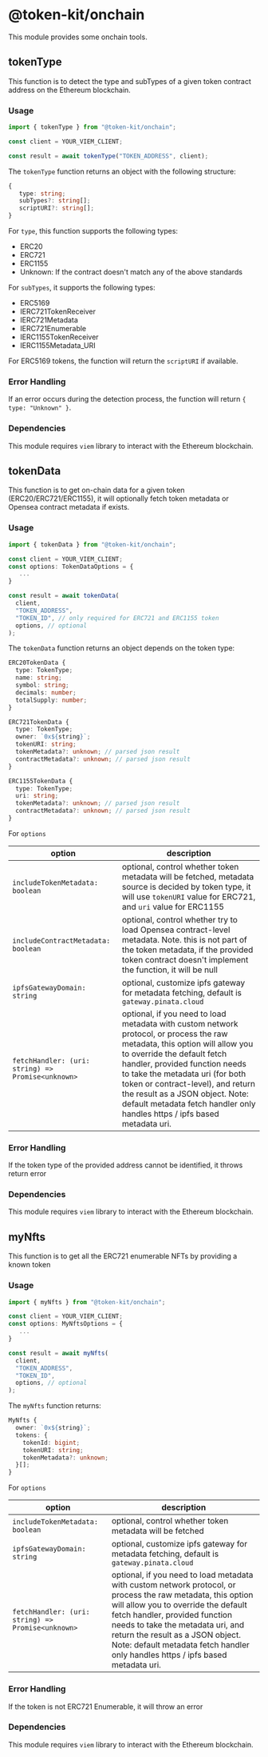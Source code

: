 # @token-kit/onchain

This module provides some onchain tools.

## tokenType

This function is to detect the type and subTypes of a given token contract address on the Ethereum blockchain.

### Usage

```typescript
import { tokenType } from "@token-kit/onchain";

const client = YOUR_VIEM_CLIENT;

const result = await tokenType("TOKEN_ADDRESS", client);
```

The `tokenType` function returns an object with the following structure:

```typescript
{
   type: string;
   subTypes?: string[];
   scriptURI?: string[];
}
```

For `type`, this function supports the following types:

- ERC20
- ERC721
- ERC1155
- Unknown: If the contract doesn't match any of the above standards

For `subTypes`, it supports the following types:

- ERC5169
- IERC721TokenReceiver
- IERC721Metadata
- IERC721Enumerable
- IERC1155TokenReceiver
- IERC1155Metadata_URI

For ERC5169 tokens, the function will return the `scriptURI` if available.

### Error Handling

If an error occurs during the detection process, the function will return `{ type: "Unknown" }`.

### Dependencies

This module requires `viem` library to interact with the Ethereum blockchain.

## tokenData

This function is to get on-chain data for a given token (ERC20/ERC721/ERC1155), it will optionally fetch token metadata or Opensea contract metadata if exists.

### Usage

```typescript
import { tokenData } from "@token-kit/onchain";

const client = YOUR_VIEM_CLIENT;
const options: TokenDataOptions = {
   ...
}

const result = await tokenData(
  client,
  "TOKEN_ADDRESS",
  "TOKEN_ID", // only required for ERC721 and ERC1155 token
  options, // optional
);
```

The `tokenData` function returns an object depends on the token type:

```typescript
ERC20TokenData {
  type: TokenType;
  name: string;
  symbol: string;
  decimals: number;
  totalSupply: number;
}

ERC721TokenData {
  type: TokenType;
  owner: `0x${string}`;
  tokenURI: string;
  tokenMetadata?: unknown; // parsed json result
  contractMetadata?: unknown; // parsed json result
}

ERC1155TokenData {
  type: TokenType;
  uri: string;
  tokenMetadata?: unknown; // parsed json result
  contractMetadata?: unknown; // parsed json result
}
```

For `options`

| option                                            | description                                                                                                                                                                                                                                                                                                                                                                         |
| ------------------------------------------------- | ----------------------------------------------------------------------------------------------------------------------------------------------------------------------------------------------------------------------------------------------------------------------------------------------------------------------------------------------------------------------------------- |
| `includeTokenMetadata: boolean`                   | optional, control whether token metadata will be fetched, metadata source is decided by token type, it will use `tokenURI` value for ERC721, and `uri` value for ERC1155                                                                                                                                                                                                            |
| `includeContractMetadata: boolean`                | optional, control whether try to load Opensea contract-level metadata. Note. this is not part of the token metadata, if the provided token contract doesn't implement the function, it will be null                                                                                                                                                                                 |
| `ipfsGatewayDomain: string`                       | optional, customize ipfs gateway for metadata fetching, default is `gateway.pinata.cloud`                                                                                                                                                                                                                                                                                           |
| `fetchHandler: (uri: string) => Promise<unknown>` | optional, if you need to load metadata with custom network protocol, or process the raw metadata, this option will allow you to override the default fetch handler, provided function needs to take the metadata uri (for both token or contract-level), and return the result as a JSON object. Note: default metadata fetch handler only handles https / ipfs based metadata uri. |

### Error Handling

If the token type of the provided address cannot be identified, it throws return error

### Dependencies

This module requires `viem` library to interact with the Ethereum blockchain.

## myNfts

This function is to get all the ERC721 enumerable NFTs by providing a known token

### Usage

```typescript
import { myNfts } from "@token-kit/onchain";

const client = YOUR_VIEM_CLIENT;
const options: MyNftsOptions = {
   ...
}

const result = await myNfts(
  client,
  "TOKEN_ADDRESS",
  "TOKEN_ID",
  options, // optional
);
```

The `myNfts` function returns:

```typescript
MyNfts {
  owner: `0x${string}`;
  tokens: {
    tokenId: bigint;
    tokenURI: string;
    tokenMetadata?: unknown;
  }[];
}
```

For `options`

| option                                            | description                                                                                                                                                                                                                                                                                                                                      |
| ------------------------------------------------- | ------------------------------------------------------------------------------------------------------------------------------------------------------------------------------------------------------------------------------------------------------------------------------------------------------------------------------------------------ |
| `includeTokenMetadata: boolean`                   | optional, control whether token metadata will be fetched                                                                                                                                                                                                                                                                                         |
| `ipfsGatewayDomain: string`                       | optional, customize ipfs gateway for metadata fetching, default is `gateway.pinata.cloud`                                                                                                                                                                                                                                                        |
| `fetchHandler: (uri: string) => Promise<unknown>` | optional, if you need to load metadata with custom network protocol, or process the raw metadata, this option will allow you to override the default fetch handler, provided function needs to take the metadata uri, and return the result as a JSON object. Note: default metadata fetch handler only handles https / ipfs based metadata uri. |

### Error Handling

If the token is not ERC721 Enumerable, it will throw an error

### Dependencies

This module requires `viem` library to interact with the Ethereum blockchain.
